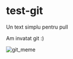 # test-git

Un text simplu pentru pull

Am invatat git :)

![git_meme](https://user-images.githubusercontent.com/58639125/210021003-0783d4c9-1f3e-4117-85f3-39e68096868e.png)

